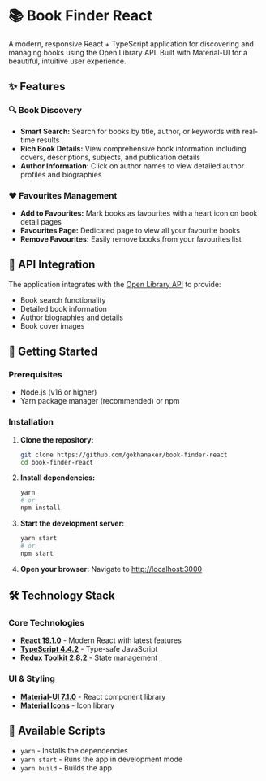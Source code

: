 # 📚 Book Finder React

A modern, responsive React + TypeScript application for discovering and managing books using the Open Library API. Built with Material-UI for a beautiful, intuitive user experience.

## ✨ Features

### 🔍 Book Discovery
- **Smart Search:** Search for books by title, author, or keywords with real-time results
- **Rich Book Details:** View comprehensive book information including covers, descriptions, subjects, and publication details
- **Author Information:** Click on author names to view detailed author profiles and biographies

### ❤️ Favourites Management
- **Add to Favourites:** Mark books as favourites with a heart icon on book detail pages
- **Favourites Page:** Dedicated page to view all your favourite books
- **Remove Favourites:** Easily remove books from your favourites list

## 🔧 API Integration

The application integrates with the [Open Library API](https://openlibrary.org/developers/api) to provide:
- Book search functionality
- Detailed book information
- Author biographies and details
- Book cover images

## 🚀 Getting Started

### Prerequisites

- Node.js (v16 or higher)
- Yarn package manager (recommended) or npm

### Installation

1. **Clone the repository:**
   ```bash
   git clone https://github.com/gokhanaker/book-finder-react
   cd book-finder-react
   ```

2. **Install dependencies:**
   ```bash
   yarn
   # or
   npm install
   ```

3. **Start the development server:**
   ```bash
   yarn start
   # or
   npm start
   ```

4. **Open your browser:**
   Navigate to [http://localhost:3000](http://localhost:3000)


## 🛠️ Technology Stack

### Core Technologies
- **[React 19.1.0](https://react.dev/)** - Modern React with latest features
- **[TypeScript 4.4.2](https://www.typescriptlang.org/)** - Type-safe JavaScript
- **[Redux Toolkit 2.8.2](https://redux-toolkit.js.org/)** - State management

### UI & Styling
- **[Material-UI 7.1.0](https://mui.com/)** - React component library
- **[Material Icons](https://mui.com/material-ui/material-icons/)** - Icon library


## 📱 Available Scripts

- `yarn` - Installs the dependencies
- `yarn start` - Runs the app in development mode
- `yarn build` - Builds the app
